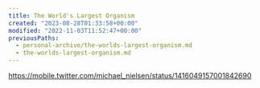 ```yaml
---
title: The World's Largest Organism
created: "2023-08-28T01:33:58+00:00"
modified: "2022-11-03T11:52:47+00:00"
previousPaths:
  - personal-archive/the-worlds-largest-organism.md
  - the-worlds-largest-organism.md
---
```

https://mobile.twitter.com/michael_nielsen/status/1416049157001842690

 